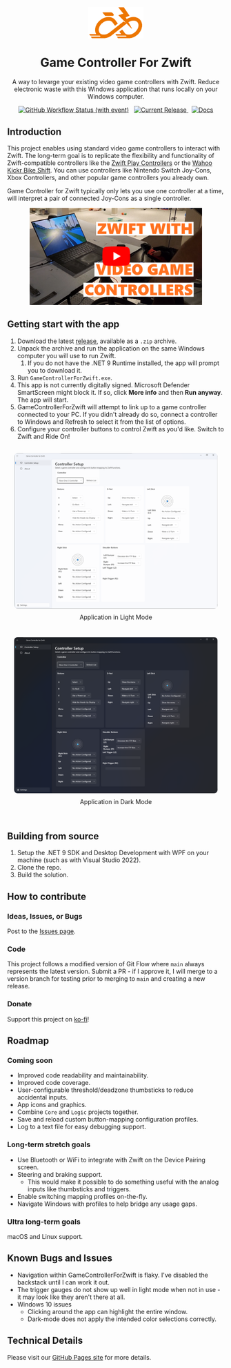 <p align="center">
  <img width="128" align="center" src="docs/assets/images/logo.png">
</p>
<h1 align="center">
  Game Controller For Zwift
</h1>

<p align="center">
  A way to levarge your existing video game controllers with Zwift. Reduce electronic waste with this Windows application that runs locally on your Windows computer.
</p>

<p align="center">
  <a href="https://github.com/VoltageSolutions/GameControllerForZwift/actions/workflows/merge.yml"><img alt="GitHub Workflow Status (with event)" src="https://img.shields.io/github/actions/workflow/status/VoltageSolutions/GameControllerForZwift/merge.yml"></a>
  &nbsp;
 <a href="https://github.com/VoltageSolutions/GameControllerForZwift/releases">
    <img alt="Current Release" src="https://img.shields.io/github/release/VoltageSolutions/GameControllerForZwift.svg"/>
  </a>
  &nbsp;
  <a href="https://VoltageSolutions.github.io/GameControllerForZwift" title="Docs"><img title="Docs" src="https://github.com/VoltageSolutions/GameControllerForZwift/actions/workflows/publish_docs.yml/badge.svg"/></a>
</p>

## Introduction

This project enables using standard video game controllers to interact with Zwift. The long-term goal is to replicate the flexibility and functionality of Zwift-compatible controllers like the [Zwift Play Controllers](https://us.zwift.com/products/zwift-play?variant=43737779896576) or the [Wahoo Kickr Bike Shift](https://www.wahoofitness.com/devices/indoor-cycling/smart-bikes/kickr-bike-shift-buy). You can use controllers like Nintendo Switch Joy-Cons, Xbox Controllers, and other popular game controllers you already own.

Game Controller for Zwift typically only lets you use one controller at a time, will interpret a pair of connected Joy-Cons as a single controller.

<p align="center">
  <a href="https://www.youtube.com/watch?v=mYImJKFE6OI">
      <img src="./docs/assets/images/thumbnail_preview.png" width="400">
  </a>
</p>

## Getting start with the app

1. Download the latest [release](https://github.com/VoltageSolutions/GameControllerForZwift/releases), available as a `.zip` archive.
1. Unpack the archive and run the application on the same Windows computer you will use to run Zwift.
    1. If you do not have the .NET 9 Runtime installed, the app will prompt you to download it.
1. Run `GameControllerForZwift.exe`.
1. This app is not currently digitally signed. Microsoft Defender SmartScreen might block it. If so, click **More info** and then **Run anyway**. The app will start.
1. GameControllerForZwift will attempt to link up to a game controller connected to your PC. If you didn't already do so, connect a controller to Windows and Refresh to select it from the list of options.
1. Configure your controller buttons to control Zwift as you'd like. Switch to Zwift and Ride On!

<div style="display: flex; flex-wrap: wrap; gap: 24px; justify-content: center; max-width: 100%; padding: 16px;">
  <div style="flex: 1 1 calc(50% - 16px); min-width: 300px; max-width: 600px; text-align: center;">
    <img src="docs/assets/images/homescreen_lightmode.png" alt="Image 1" style="width: 100%; height: auto; border-radius: 8px;">
    <p style="margin-top: 8px;">Application in Light Mode</p>
  </div>
  <div style="flex: 1 1 calc(50% - 16px); min-width: 300px; max-width: 600px; text-align: center;">
    <img src="docs/assets/images/homescreen_darkmode.png" alt="Image 2" style="width: 100%; height: auto; border-radius: 8px;">
    <p style="margin-top: 8px;">Application in Dark Mode</p>
  </div>
</div>

## Building from source

1. Setup the .NET 9 SDK and Desktop Development with WPF on your machine (such as with Visual Studio 2022).
1. Clone the repo.
1. Build the solution.

## How to contribute

### Ideas, Issues, or Bugs

Post to the [Issues page](https://github.com/VoltageSolutions/GameControllerForZwift/issues).

### Code

This project follows a modified version of Git Flow where `main` always represents the latest version. Submit a PR - if I approve it, I will merge to a version branch for testing prior to merging to `main` and creating a new release.

### Donate

Support this project on [ko-fi](https://ko-fi.com/voltagesolutions)!

## Roadmap

### Coming soon

- Improved code readability and maintainability.
- Improved code coverage.
- User-configurable threshold/deadzone thumbsticks to reduce accidental inputs.
- App icons and graphics.
- Combine `Core` and `Logic` projects together.
- Save and reload custom button-mapping configuration profiles.
- Log to a text file for easy debugging support.

### Long-term stretch goals

- Use Bluetooth or WiFi to integrate with Zwift on the Device Pairing screen.
- Steering and braking support.
  - This would make it possible to do something useful with the analog inputs like thumbsticks and triggers.
- Enable switching mapping profiles on-the-fly.
- Navigate Windows with profiles to help bridge any usage gaps.

### Ultra long-term goals

macOS and Linux support.

## Known Bugs and Issues

- Navigation within GameControllerForZwift is flaky. I've disabled the backstack until I can work it out.
- The trigger gauges do not show up well in light mode when not in use - it may look like they aren't there at all.
- Windows 10 issues
  - Clicking around the app can highlight the entire window.
  - Dark-mode does not apply the intended color selections correctly.

## Technical Details

Please visit our [GitHub Pages site](https://VoltageSolutions.github.io/GameControllerForZwift) for more details.
